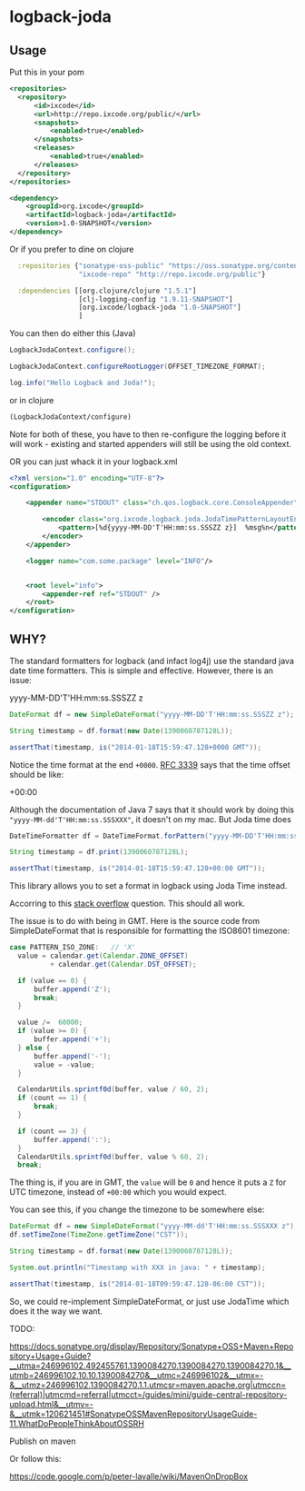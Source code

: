 # logback-joda

## Usage

Put this in your pom

```xml
<repositories>
  <repository>
      <id>ixcode</id>
      <url>http://repo.ixcode.org/public/</url>
      <snapshots>
          <enabled>true</enabled>
      </snapshots>
      <releases>
          <enabled>true</enabled>
      </releases>
  </repository>
</repositories>

<dependency>
    <groupId>org.ixcode</groupId>
    <artifactId>logback-joda</artifactId>
    <version>1.0-SNAPSHOT</version>
</dependency>

```

Or if you prefer to dine on clojure

```clojure
  :repositories {"sonatype-oss-public" "https://oss.sonatype.org/content/groups/public/"
                 "ixcode-repo" "http://repo.ixcode.org/public"}

  :dependencies [[org.clojure/clojure "1.5.1"]
                 [clj-logging-config "1.9.11-SNAPSHOT"]
                 [org.ixcode/logback-joda "1.0-SNAPSHOT"]
                 ]
```
You can then do either this (Java)

```java
LogbackJodaContext.configure();

LogbackJodaContext.configureRootLogger(OFFSET_TIMEZONE_FORMAT);

log.info("Hello Logback and Joda!");
```

or in clojure

```clojure
(LogbackJodaContext/configure)
```

Note for both of these, you have to then re-configure the logging before it will work - existing and started appenders will still be using the old context.

OR you can just whack it in your logback.xml

```xml
<?xml version="1.0" encoding="UTF-8"?>
<configuration>

    <appender name="STDOUT" class="ch.qos.logback.core.ConsoleAppender">

        <encoder class="org.ixcode.logback.joda.JodaTimePatternLayoutEncoder">
            <pattern>[%d{yyyy-MM-DD'T'HH:mm:ss.SSSZZ z}]  %msg%n</pattern>
        </encoder>
    </appender>

    <logger name="com.some.package" level="INFO"/>


    <root level="info">
        <appender-ref ref="STDOUT" />
    </root>
</configuration>
```

## WHY?

The standard formatters for logback (and infact log4j) use the standard java date time formatters. This is simple and effective. However, there is an issue:

  yyyy-MM-DD'T'HH:mm:ss.SSSZZ z

```java
DateFormat df = new SimpleDateFormat("yyyy-MM-DD'T'HH:mm:ss.SSSZZ z");

String timestamp = df.format(new Date(1390060787128L));

assertThat(timestamp, is("2014-01-18T15:59:47.128+0000 GMT"));
```

Notice the time format at the end `+0000`. <a href="http://tools.ietf.org/search/rfc3339#section-4.2">RFC 3339</a> says that the time offset should be like:

  +00:00

Although the documentation of Java 7 says that it should work by doing this `"yyyy-MM-dd'T'HH:mm:ss.SSSXXX"`, it doesn't on my mac. But Joda time does

```java
DateTimeFormatter df = DateTimeFormat.forPattern("yyyy-MM-DD'T'HH:mm:ss.SSSZZ z");

String timestamp = df.print(1390060787128L);

assertThat(timestamp, is("2014-01-18T15:59:47.128+00:00 GMT"));
```

This library allows you to set a format in logback using Joda Time instead.

Accorring to this <a href="http://stackoverflow.com/questions/2201925/converting-iso8601-compliant-string-to-java-util-date">stack overflow</a> question. This should all work.

The issue is to do with being in GMT. Here is the source code from SimpleDateFormat that is responsible for formatting the ISO8601 timezone:

```java
case PATTERN_ISO_ZONE:   // 'X'
  value = calendar.get(Calendar.ZONE_OFFSET)
          + calendar.get(Calendar.DST_OFFSET);

  if (value == 0) {
      buffer.append('Z');
      break;
  }

  value /=  60000;
  if (value >= 0) {
      buffer.append('+');
  } else {
      buffer.append('-');
      value = -value;
  }

  CalendarUtils.sprintf0d(buffer, value / 60, 2);
  if (count == 1) {
      break;
  }

  if (count == 3) {
      buffer.append(':');
  }
  CalendarUtils.sprintf0d(buffer, value % 60, 2);
  break;
```

The thing is, if you are in GMT, the `value` will be `0` and hence it puts a `Z` for UTC timezone, instead of `+00:00` which you would expect.

You can see this, if you change the timezone to be somewhere else:

```java
DateFormat df = new SimpleDateFormat("yyyy-MM-dd'T'HH:mm:ss.SSSXXX z");
df.setTimeZone(TimeZone.getTimeZone("CST"));

String timestamp = df.format(new Date(1390060787128L));

System.out.println("Timestamp with XXX in java: " + timestamp);

assertThat(timestamp, is("2014-01-18T09:59:47.128-06:00 CST"));
```

So, we could re-implement SimpleDateFormat, or just use JodaTime which does it the way we want.

TODO:

https://docs.sonatype.org/display/Repository/Sonatype+OSS+Maven+Repository+Usage+Guide?__utma=246996102.492455761.1390084270.1390084270.1390084270.1&__utmb=246996102.10.10.1390084270&__utmc=246996102&__utmx=-&__utmz=246996102.1390084270.1.1.utmcsr=maven.apache.org|utmccn=(referral)|utmcmd=referral|utmcct=/guides/mini/guide-central-repository-upload.html&__utmv=-&__utmk=120621451#SonatypeOSSMavenRepositoryUsageGuide-11.WhatDoPeopleThinkAboutOSSRH

Publish on maven

Or follow this:

https://code.google.com/p/peter-lavalle/wiki/MavenOnDropBox



